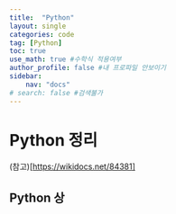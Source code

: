 ```yaml
---
title:  "Python"
layout: single
categories: code
tag: [Python]
toc: true
use_math: true #수학식 적용여부
author_profile: false #내 프로파일 안보이기
sidebar:
    nav: "docs" 
# search: false #검색불가
---
```


# Python 정리 
(참고)[https://wikidocs.net/84381]



## Python 상

